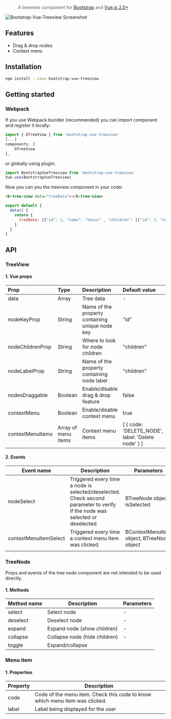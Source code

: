 

> A treeview component for [Bootstrap](https://getbootstrap.com/) and [Vue.js 2.0+](https://vuejs.org/)

![Bootstrap-Vue-Treeview Screenshot](https://raw.githubusercontent.com/kamil-lip/bootstrap-4-vue-treeview/master/screenshot.png)
## Features
- Drag & drop nodes
- Context menu

## Installation
```bash
npm install --save bootstrap-vue-treeview
```
## Getting started

### Webpack
If you use Webpack bundler (recommended) you can import component and register it locally:

```javascript
import { bTreeView } from 'bootstrap-vue-treeview'
[...]
components: {
	bTreeView
},
```
or globally using plugin:
```javascript
import BootstrapVueTreeview from 'bootstrap-vue-treeview'
Vue.use(BootstrapVueTreeview)
```

Now you can you the treeview component in your code:
```html
<b-tree-view data="treeData"></b-tree-view>
```
```javascript
export default {
  data() {
    return {
      treeData: [{"id": 2, "name": "Venus" , "children": [{"id": 3, "name": "Neptune"}, {"id": 4, "name": "Stratus"} ] } ]
    }
  }
}
```

## API

### TreeView
#### 1. Vue props

| Prop             | Type          | Description            | Default value  | Required |
| :--------------- |:--------------|:-----------------------|:--------------|:------|
| data             | Array         | Tree data                      | - | Yes |
| nodeKeyProp      | String        | Name of the property containing unique node key | "id" | No |
| nodeChildrenProp | String        | Where to look for node children | "children" | No
| nodeLabelProp    | String        | Name of the property containing node label | "children" | No
| nodesDraggable   | Boolean       | Enable/disable drag & drop feature | false | No
| contextMenu      | Boolean       | Enable/disable context menu | true | No
| contextMenuItems | Array of menu items         | Context menu items | [ { code: 'DELETE_NODE', label: 'Delete node' } ] | No

#### 2. Events

| Event name            | Description                                                                                                                 | Parameters                                |
|-----------------------|-----------------------------------------------------------------------------------------------------------------------------|-------------------------------------------|
| nodeSelect            | Triggered every time a node is selected/deselected. Check second parameter to verify if the node was selected or deselected | BTreeNode object, isSelected              |
| contextMenuItemSelect | Triggered every time a context menu item was clicked.                                                                       | BContextMenuItem object, BTreeNode object |
|                       |                                                                                                                             |                                           |

### TreeNode

Props and events of the tree node component are not intended to be used directly.
#### 1. Methods
| Method name | Description                   | Parameters |
|-------------|-------------------------------|------------|
| select      | Select node                   | -          |
| deselect    | Deselect node                 | -          |
| expand      | Expand node (show children)   | -          |
| collapse    | Collapse node (hide children) | -          |
| toggle      | Expand/collapse               |            |

### Menu item

#### 1. Properties

| Property | Description                        |
|----------|------------------------------------|
| code     | Code of the menu item. Check this code to know which menu item was clicked.            |
| label    | Label being displayed for the user |

